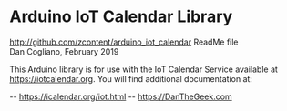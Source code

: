 # Arduino IoT Calendar Library #
http://github.com/zcontent/arduino_iot_calendar
ReadMe file  
Dan Cogliano, February 2019

This Arduino library is for use with the IoT Calendar Service available at https://iotcalendar.org. You will find additional documentation at:

-- https://icalendar.org/iot.html
-- https://DanTheGeek.com

